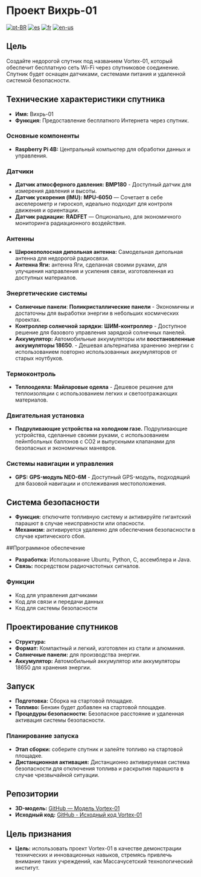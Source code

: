 # Проект Вихрь-01

[![pt-BR](https://img.shields.io/badge/lang-pt--BR-green.svg)](README.pt-BR.md)
[![es](https://img.shields.io/badge/lang-es-red)](README.es.md)
[![fr](https://img.shields.io/badge/lang-fr-blue)](README.fr.md)
[![en-us](https://img.shields.io/badge/lang-ru-yellow.svg)](README.md)

## Цель
Создайте недорогой спутник под названием Vortex-01, который обеспечит бесплатную сеть Wi-Fi через спутниковое соединение. Спутник будет оснащен датчиками, системами питания и удаленной системой безопасности.

## Технические характеристики спутника

- **Имя:** Вихрь-01
- **Функция:** Предоставление бесплатного Интернета через спутник.

### Основные компоненты

- **Raspberry Pi 4B:** Центральный компьютер для обработки данных и управления.

### Датчики

- **Датчик атмосферного давления:** **BMP180** - Доступный датчик для измерения давления и высоты.
- **Датчик ускорения (IMU):** **MPU-6050** — Сочетает в себе акселерометр и гироскоп, идеально подходит для контроля движения и ориентации.
- **Датчик радиации:** **RADFET** — Опционально, для экономичного мониторинга радиационного воздействия.

### Антенны

- **Широкополосная дипольная антенна:** Самодельная дипольная антенна для недорогой радиосвязи.
- **Антенна Яги:** антенна Яги, сделанная своими руками, для улучшения направления и усиления связи, изготовленная из доступных материалов.

### Энергетические системы

- **Солнечные панели**: **Поликристаллические панели** - Экономичны и достаточны для выработки энергии в небольших космических проектах.
- **Контроллер солнечной зарядки:** **ШИМ-контроллер** - Доступное решение для базового управления зарядкой солнечных панелей.
- **Аккумулятор:** Автомобильные аккумуляторы или **восстановленные аккумуляторы 18650**. - Дешевая альтернатива хранению энергии с использованием повторно использованных аккумуляторов от старых ноутбуков.

### Термоконтроль

- **Теплоодеяла:** **Майларовые одеяла** - Дешевое решение для теплоизоляции с использованием легких и светоотражающих материалов.

### Двигательная установка

- **Подруливающие устройства на холодном газе.** Подруливающие устройства, сделанные своими руками, с использованием пейнтбольных баллонов с CO2 и выпускными клапанами для безопасных и экономичных маневров.

### Системы навигации и управления

- **GPS:** **GPS-модуль NEO-6M** - Доступный GPS-модуль, подходящий для базовой навигации и отслеживания местоположения.

## Система безопасности

- **Функция:** отключите топливную систему и активируйте гигантский парашют в случае неисправности или опасности.
- **Механизм:** активируется удаленно для обеспечения безопасности в случае критического сбоя.

##Программное обеспечение

- **Разработка:** Использование Ubuntu, Python, C, ассемблера и Java.
- **Связь:** посредством радиочастотных сигналов.

### Функции

- Код для управления датчиками
- Код для связи и передачи данных
- Код для системы безопасности

## Проектирование спутников

- **Структура:**
 - **Формат:** Компактный и легкий, изготовлен из стали и алюминия.
 - **Солнечные панели:** для производства энергии.
 - **Аккумулятор:** Автомобильный аккумулятор или аккумуляторы 18650 для хранения энергии.

## Запуск

- **Подготовка:** Сборка на стартовой площадке.
- **Топливо:** Бензин будет добавлен на стартовой площадке.
- **Процедуры безопасности:** Безопасное расстояние и удаленная активация системы безопасности.

### Планирование запуска

- **Этап сборки:** соберите спутник и залейте топливо на стартовой площадке.
- **Дистанционная активация:** Дистанционно активируемая система безопасности для отключения топлива и раскрытия парашюта в случае чрезвычайной ситуации.

## Репозитории

- **3D-модель:** [GitHub — Модель Vortex-01](https://github.com/Vortex-01/Model)
- **Исходный код:** [GitHub - Исходный код Vortex-01](https://github.com/Vortex-01/Source-Code)

## Цель признания

- **Цель:** использовать проект Vortex-01 в качестве демонстрации технических и инновационных навыков, стремясь привлечь внимание таких учреждений, как Массачусетский технологический институт.
